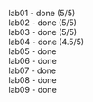lab01 - done (5/5)\
lab02 - done (5/5)\
lab03 - done (5/5)\
lab04 - done (4.5/5)\
lab05 - done\
lab06 - done\
lab07 - done\
lab08 - done\
lab09 - done
